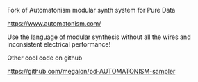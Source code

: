 Fork of Automatonism modular synth system for Pure Data

https://www.automatonism.com/

Use the language of modular synthesis without all the wires and inconsistent electrical performance!

Other cool code on github

https://github.com/megalon/pd-AUTOMATONISM-sampler
